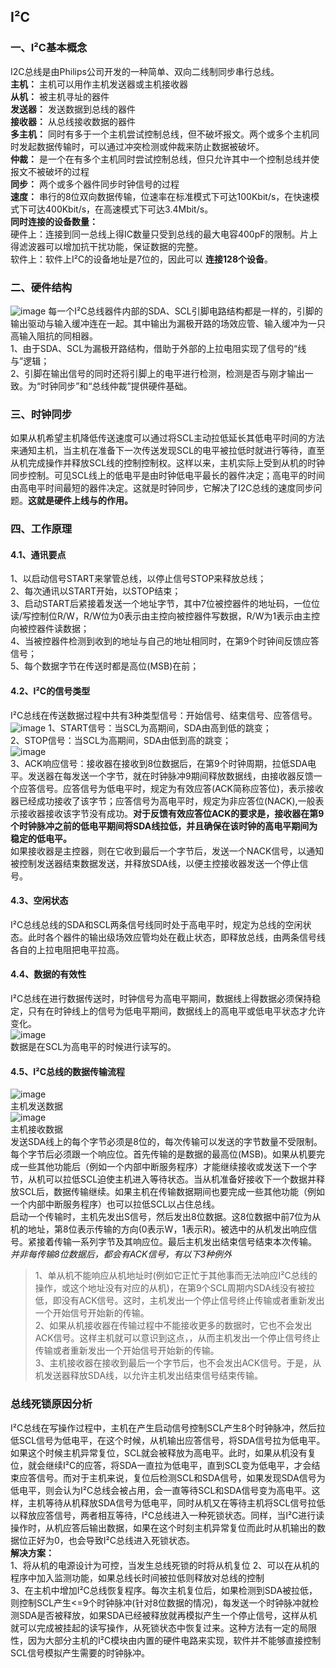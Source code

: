 I²C
---

### 一、I²C基本概念

I2C总线是由Philips公司开发的一种简单、双向二线制同步串行总线。  
**主机：** 主机可以用作主机发送器或主机接收器  
**从机：** 被主机寻址的器件  
**发送器：** 发送数据到总线的器件  
**接收器：** 从总线接收数据的器件  
**多主机：** 同时有多于一个主机尝试控制总线，但不破坏报文。两个或多个主机同时发起数据传输时，可以通过冲突检测或仲裁来防止数据被破坏。  
**仲裁：** 是一个在有多个主机同时尝试控制总线，但只允许其中一个控制总线并使报文不被破坏的过程  
**同步：** 两个或多个器件同步时钟信号的过程  
**速度：** 串行的8位双向数据传输，位速率在标准模式下可达100Kbit/s，在快速模式下可达400Kbit/s，在高速模式下可达3.4Mbit/s。  
**同时连接的设备数量：**  
硬件上：连接到同一总线上得IC数量只受到总线的最大电容400pF的限制。片上得滤波器可以增加抗干扰功能，保证数据的完整。  
软件上：软件上I²C的设备地址是7位的，因此可以 **连接128个设备**。

### 二、硬件结构

![image](http://p1jvdr9xx.bkt.clouddn.com/I%C2%B2C%E7%A1%AC%E4%BB%B6%E7%BB%93%E6%9E%84.png) 每一个I²C总线器件内部的SDA、SCL引脚电路结构都是一样的，引脚的输出驱动与输入缓冲连在一起。其中输出为漏极开路的场效应管、输入缓冲为一只高输入阻抗的同相器。  
1、由于SDA、SCL为漏极开路结构，借助于外部的上拉电阻实现了信号的“线与”逻辑；  
2、引脚在输出信号的同时还将引脚上的电平进行检测，检测是否与刚才输出一致。为“时钟同步”和“总线仲裁”提供硬件基础。

### 三、时钟同步

如果从机希望主机降低传送速度可以通过将SCL主动拉低延长其低电平时间的方法来通知主机，当主机在准备下一次传送发现SCL的电平被拉低时就进行等待，直至从机完成操作并释放SCL线的控制控制权。这样以来，主机实际上受到从机的时钟同步控制。可见SCL线上的低电平是由时钟低电平最长的器件决定；高电平的时间由高电平时间最短的器件决定。这就是时钟同步，它解决了I2C总线的速度同步问题。**这就是硬件上线与的作用。**

### 四、工作原理

#### 4.1、通讯要点

1、以启动信号START来掌管总线，以停止信号STOP来释放总线；  
2、每次通讯以START开始，以STOP结束；  
3、启动START后紧接着发送一个地址字节，其中7位被控器件的地址码，一位位读/写控制位R/W，R/W位为0表示由主控向被控器件写数据，R/W为1表示由主控向被控器件读数据；  
4、当被控器件检测到收到的地址与自己的地址相同时，在第9个时钟间反馈应答信号；  
5、每个数据字节在传送时都是高位(MSB)在前；

#### 4.2、I²C的信号类型

I²C总线在传送数据过程中共有3种类型信号：开始信号、结束信号、应答信号。  
![image](http://p1jvdr9xx.bkt.clouddn.com/%E5%BC%80%E5%A7%8B%E4%BF%A1%E5%8F%B7&%E5%81%9C%E6%AD%A2%E4%BF%A1%E5%8F%B7.jpg) 1、START信号：当SCL为高期间，SDA由高到低的跳变；  
2、STOP信号：当SCL为高期间，SDA由低到高的跳变；  
![image](http://p1jvdr9xx.bkt.clouddn.com/%E5%BA%94%E7%AD%94%E4%BF%A1%E5%8F%B7.jpg)  
3、ACK响应信号：接收器在接收到8位数据后，在第9个时钟周期，拉低SDA电平。发送器在每发送一个字节，就在时钟脉冲9期间释放数据线，由接收器反馈一个应答信号。应答信号为低电平时，规定为有效应答(ACK简称应答位)，表示接收器已经成功接收了该字节；应答信号为高电平时，规定为非应答位(NACK),一般表示接收器接收该字节没有成功。**对于反馈有效应答位ACK的要求是，接收器在第9个时钟脉冲之前的低电平期间将SDA线拉低，并且确保在该时钟的高电平期间为稳定的低电平。**  
如果接收器是主控器，则在它收到最后一个字节后，发送一个NACK信号，以通知被控制发送器结束数据发送，并释放SDA线，以便主控接收器发送一个停止信号。

#### 4.3、空闲状态

I²C总线总线的SDA和SCL两条信号线同时处于高电平时，规定为总线的空闲状态。此时各个器件的输出级场效应管均处在截止状态，即释放总线，由两条信号线各自的上拉电阻把电平拉高。

#### 4.4、数据的有效性

I²C总线在进行数据传送时，时钟信号为高电平期间，数据线上得数据必须保持稳定，只有在时钟线上的信号为低电平期间，数据线上的高电平或低电平状态才允许变化。  
![image](http://p1jvdr9xx.bkt.clouddn.com/%E6%80%BB%E7%BA%BF%E4%B8%8A%E6%95%B0%E6%8D%AE%E7%9A%84%E6%9C%89%E6%95%88%E6%80%A7.jpg)  
数据是在SCL为高电平的时候进行读写的。

#### 4.5、I²C总线的数据传输流程

![image](http://p1jvdr9xx.bkt.clouddn.com/%E4%B8%BB%E6%9C%BA%E5%90%91%E4%BB%8E%E6%9C%BA%E5%86%99%E6%95%B0%E6%8D%AE.jpg)  
主机发送数据  
![image](http://p1jvdr9xx.bkt.clouddn.com/%E4%B8%BB%E6%9C%BA%E4%BB%8E%E4%BB%8E%E6%9C%BA%E8%AF%BB%E6%95%B0%E6%8D%AE.jpg)  
主机接收数据  
发送SDA线上的每个字节必须是8位的，每次传输可以发送的字节数量不受限制。每个字节后必须跟一个响应位。首先传输的是数据的最高位(MSB)。如果从机要完成一些其他功能后（例如一个内部中断服务程序）才能继续接收或发送下一个字节，从机可以拉低SCL迫使主机进入等待状态。当从机准备好接收下一个数据并释放SCL后，数据传输继续。如果主机在传输数据期间也要完成一些其他功能（例如一个内部中断服务程序）也可以拉低SCL以占住总线。  
启动一个传输时，主机先发出S信号，然后发出8位数据。这8位数据中前7位为从机的地址，第8位表示传输的方向(0表示W，1表示R)。被选中的从机发出响应信号。紧接着传输一系列字节及其响应位。最后主机发出结束信号结束本次传输。  
*并非每传输8位数据后，都会有ACK信号，有以下3种例外*  
 > 1、单从机不能响应从机地址时(例如它正忙于其他事而无法响应I²C总线的操作，或这个地址没有对应的从机)，在第9个SCL周期内SDA线没有被拉低，即没有ACK信号。这时，主机发出一个停止信号终止传输或者重新发出一个开始信号开始新的传输。  
> 2、如果从机接收器在传输过程中不能接收更多的数据时，它也不会发出ACK信号。这样主机就可以意识到这点，，从而主机发出一个停止信号终止传输或者重新发出一个开始信号开始新的传输。  
> 3、主机接收器在接收到最后一个字节后，也不会发出ACK信号。于是，从机发送器释放SDA线，以允许主机发出结束信号结束传输。

### 总线死锁原因分析

I²C总线在写操作过程中，主机在产生启动信号控制SCL产生8个时钟脉冲，然后拉低SCL信号为低电平，在这个时候，从机输出应答信号，将SDA信号拉为低电平。如果这个时候主机异常复位，SCL就会被释放为高电平。此时，如果从机没有复位，就会继续I²C的应答，将SDA一直拉为低电平，直到SCL变为低电平，才会结束应答信号。而对于主机来说，复位后检测SCL和SDA信号，如果发现SDA信号为低电平，则会认为I²C总线会被占用，会一直等待SCL和SDA信号变为高电平。这样，主机等待从机释放SDA信号为低电平，同时从机又在等待主机将SCL信号拉低以释放应答信号，两者相互等待，I²C总线进入一种死锁状态。同样，当I²C进行读操作时，从机应答后输出数据，如果在这个时刻主机异常复位而此时从机输出的数据位正好为0，也会导致I²C总线进入死锁状态。  
**解决方案：**  
1、将从机的电源设计为可控，当发生总线死锁的时将从机复位 2、可以在从机的程序中加入监测功能，如果总线长时间被拉低则释放对总线的控制  
3、在主机中增加I²C总线恢复程序。每次主机复位后，如果检测到SDA被拉低，则控制SCL产生<=9个时钟脉冲(针对8位数据的情况)，每发送一个时钟脉冲就检测SDA是否被释放，如果SDA已经被释放就再模拟产生一个停止信号，这样从机就可以完成被挂起的读写操作，从死锁状态中恢复过来。这种方法有一定的局限性，因为大部分主机的I²C模块由内置的硬件电路来实现，软件并不能够直接控制SCL信号模拟产生需要的时钟脉冲。

